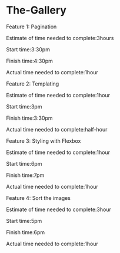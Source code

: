 # The-Gallery
Feature 1: Pagination

Estimate of time needed to complete:3hours

Start time:3:30pm

Finish time:4:30pm

Actual time needed to complete:1hour

Feature 2: Templating

Estimate of time needed to complete:1hour

Start time:3pm

Finish time:3:30pm

Actual time needed to complete:half-hour

Feature 3: Styling with Flexbox

Estimate of time needed to complete:1hour

Start time:6pm

Finish time:7pm

Actual time needed to complete:1hour

Feature 4: Sort the images

Estimate of time needed to complete:3hour

Start time:5pm

Finish time:6pm

Actual time needed to complete:1hour
